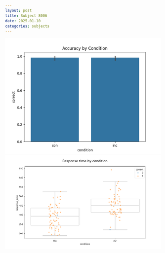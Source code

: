```yaml
---
layout: post
title: Subject 8006
date: 2025-01-10
categories: subjects
---
```


![](data/8006/run-16/8006_NF_acc.png)
![](data/8006/run-16/8006_NF_rt.png)
